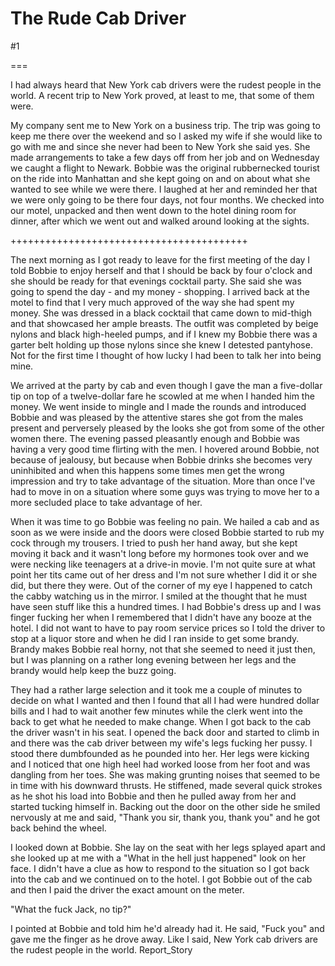 The Rude Cab Driver
===================
#1 

===

I had always heard that New York cab drivers were the rudest people in the world. A recent trip to New York proved, at least to me, that some of them were. 

My company sent me to New York on a business trip. The trip was going to keep me there over the weekend and so I asked my wife if she would like to go with me and since she never had been to New York she said yes. She made arrangements to take a few days off from her job and on Wednesday we caught a flight to Newark. Bobbie was the original rubbernecked tourist on the ride into Manhattan and she kept going on and on about what she wanted to see while we were there. I laughed at her and reminded her that we were only going to be there four days, not four months. We checked into our motel, unpacked and then went down to the hotel dining room for dinner, after which we went out and walked around looking at the sights. 

+++++++++++++++++++++++++++++++++++++++++ 

The next morning as I got ready to leave for the first meeting of the day I told Bobbie to enjoy herself and that I should be back by four o'clock and she should be ready for that evenings cocktail party. She said she was going to spend the day - and my money - shopping. I arrived back at the motel to find that I very much approved of the way she had spent my money. She was dressed in a black cocktail that came down to mid-thigh and that showcased her ample breasts. The outfit was completed by beige nylons and black high-heeled pumps, and if I knew my Bobbie there was a garter belt holding up those nylons since she knew I detested pantyhose. Not for the first time I thought of how lucky I had been to talk her into being mine. 

We arrived at the party by cab and even though I gave the man a five-dollar tip on top of a twelve-dollar fare he scowled at me when I handed him the money. We went inside to mingle and I made the rounds and introduced Bobbie and was pleased by the attentive stares she got from the males present and perversely pleased by the looks she got from some of the other women there. The evening passed pleasantly enough and Bobbie was having a very good time flirting with the men. I hovered around Bobbie, not because of jealousy, but because when Bobbie drinks she becomes very uninhibited and when this happens some times men get the wrong impression and try to take advantage of the situation. More than once I've had to move in on a situation where some guys was trying to move her to a more secluded place to take advantage of her. 

When it was time to go Bobbie was feeling no pain. We hailed a cab and as soon as we were inside and the doors were closed Bobbie started to rub my cock through my trousers. I tried to push her hand away, but she kept moving it back and it wasn't long before my hormones took over and we were necking like teenagers at a drive-in movie. I'm not quite sure at what point her tits came out of her dress and I'm not sure whether I did it or she did, but there they were. Out of the corner of my eye I happened to catch the cabby watching us in the mirror. I smiled at the thought that he must have seen stuff like this a hundred times. I had Bobbie's dress up and I was finger fucking her when I remembered that I didn't have any booze at the hotel. I did not want to have to pay room service prices so I told the driver to stop at a liquor store and when he did I ran inside to get some brandy. Brandy makes Bobbie real horny, not that she seemed to need it just then, but I was planning on a rather long evening between her legs and the brandy would help keep the buzz going. 

They had a rather large selection and it took me a couple of minutes to decide on what I wanted and then I found that all I had were hundred dollar bills and I had to wait another few minutes while the clerk went into the back to get what he needed to make change. When I got back to the cab the driver wasn't in his seat. I opened the back door and started to climb in and there was the cab driver between my wife's legs fucking her pussy. I stood there dumbfounded as he pounded into her. Her legs were kicking and I noticed that one high heel had worked loose from her foot and was dangling from her toes. She was making grunting noises that seemed to be in time with his downward thrusts. He stiffened, made several quick strokes as he shot his load into Bobbie and then he pulled away from her and started tucking himself in. Backing out the door on the other side he smiled nervously at me and said, "Thank you sir, thank you, thank you" and he got back behind the wheel. 

I looked down at Bobbie. She lay on the seat with her legs splayed apart and she looked up at me with a "What in the hell just happened" look on her face. I didn't have a clue as how to respond to the situation so I got back into the cab and we continued on to the hotel. I got Bobbie out of the cab and then I paid the driver the exact amount on the meter. 

"What the fuck Jack, no tip?" 

I pointed at Bobbie and told him he'd already had it. He said, "Fuck you" and gave me the finger as he drove away. Like I said, New York cab drivers are the rudest people in the world. Report_Story 
